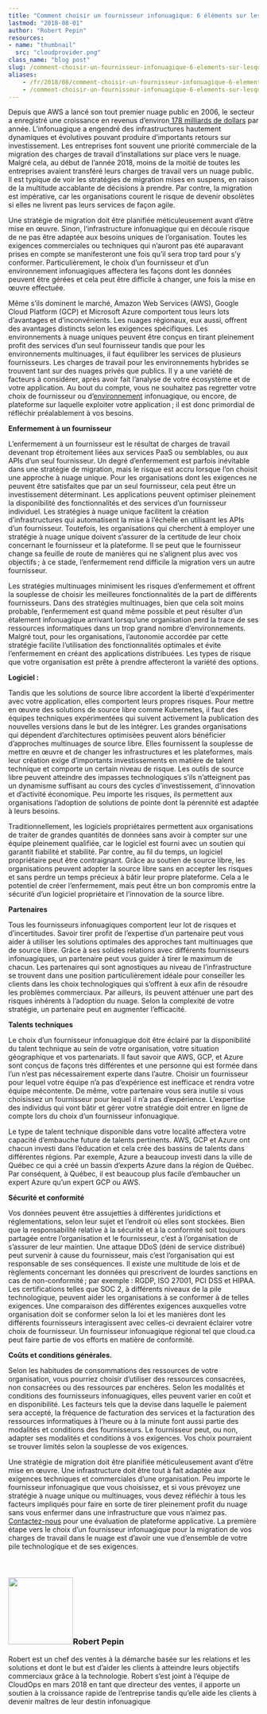 ```yaml
---
title: "Comment choisir un fournisseur infonuagique: 6 éléments sur lesquels se concentrer lors de la migration vers un nuage"
lastmod: "2018-08-01"
author: "Robert Pepin"
resources:
- name: "thumbnail"
  src: "cloudprovider.png"
class_name: "blog post"
slug: /comment-choisir-un-fournisseur-infonuagique-6-elements-sur-lesquels-se-concentrer-lors-de-la-migration-vers-un-nuage
aliases:
    - /fr/2018/08/comment-choisir-un-fournisseur-infonuagique-6-elements-sur-lesquels-se-concentrer-lors-de-la-migration-vers-un-nuage/
    - /comment-choisir-un-fournisseur-infonuagique-6-elements-sur-lesquels-se-concentrer-lors-de-la-migration-vers-un-nuage
---
```


<p><span style="font-weight: 400;">Depuis que AWS a lancé son tout premier nuage public en 2006, le secteur a enregistré une croissance en revenus d’environ</span><a href="https://www.forrester.com/report/Predictions+2018+Cloud+Computing+Accelerates+Enterprise+Transformation+Everywhere/-/E-RES139611"> <span style="font-weight: 400;">178 milliards de dollars</span></a> <span style="font-weight: 400;">par année.</span><span style="font-weight: 400;"> L’infonuagique a engendré des infrastructures hautement dynamiques et évolutives pouvant produire d’importants retours sur investissement. Les entreprises font souvent une priorité commerciale de la migration des charges de travail d’installations sur place vers le nuage. Malgré cela, au début de l’année&nbsp;2018, moins de la moitié de toutes les entreprises avaient transféré leurs charges de travail vers un nuage public. Il est typique de voir les stratégies de migration mises en suspens, en raison de la multitude accablante de décisions à prendre. Par contre, la migration est impérative, car les organisations courent le risque de devenir obsolètes si elles ne livrent pas leurs services de façon agile. </span></p><p><span style="font-weight: 400;">Une stratégie de migration doit être planifiée méticuleusement avant d’être mise en œuvre. Sinon, l’infrastructure infonuagique qui en découle risque de ne pas être adaptée aux besoins uniques de l’organisation. Toutes les exigences commerciales ou techniques qui n’auront pas été auparavant prises en compte se manifesteront une fois qu’il sera trop tard pour s’y conformer. Particulièrement, le choix d’un fournisseur et d’un environnement infonuagiques affectera les façons dont les données peuvent être gérées et cela peut être difficile à changer, une fois la mise en œuvre effectuée.</span></p><p><span style="font-weight: 400;">Même s’ils dominent le marché, Amazon Web Services (AWS), Google Cloud Platform (GCP) et Microsoft Azure comportent tous leurs lots d’avantages et d’inconvénients. Les nuages régionaux, eux aussi, offrent des avantages distincts selon les exigences spécifiques. Les environnements à nuage uniques peuvent être conçus en tirant pleinement profit des services d’un seul fournisseur tandis que pour les environnements multinuages, il faut équilibrer les services de plusieurs fournisseurs. Les charges de travail pour les environnements hybrides se trouvent tant sur des nuages privés que publics. Il y a une variété de facteurs à considérer, après avoir fait l’analyse de votre écosystème et de votre application. Au bout du compte, vous ne souhaitez pas regretter votre choix de fournisseur ou d’</span><a href="https://www.stratoscale.com/blog/it-leadership/cloud-clouds-choose-single-multi-cloud-approach/"><span style="font-weight: 400;">environnement</span></a> <span style="font-weight: 400;">infonuagique, ou encore, de plateforme sur laquelle exploiter votre application ; il est donc primordial de réfléchir préalablement à vos besoins.</span></p><p><b>Enfermement à un fournisseur</b></p><p><span style="font-weight: 400;">L’enfermement à un fournisseur est le résultat de charges de travail devenant trop étroitement liées aux services PaaS ou semblables, ou aux APIs d’un seul fournisseur. Un degré d’enfermement est parfois inévitable dans une stratégie de migration, mais le risque est accru lorsque l’on choisit une approche à nuage unique. Pour les organisations dont les exigences ne peuvent être satisfaites que par un seul fournisseur, cela peut être un investissement déterminant. Les applications peuvent optimiser pleinement la disponibilité des fonctionnalités et des services d’un fournisseur individuel. Les stratégies à nuage unique facilitent la création d’infrastructures qui automatisent la mise à l’échelle en utilisant les APIs d’un fournisseur. Toutefois, les organisations qui cherchent à employer une stratégie à nuage unique doivent s’assurer de la certitude de leur choix concernant le fournisseur et la plateforme. Il se peut que le fournisseur change sa feuille de route de manières qui ne s’alignent plus avec vos objectifs ; à ce stade, l’enfermement rend difficile la migration vers un autre fournisseur. </span></p><p><span style="font-weight: 400;">Les stratégies multinuages minimisent les risques d’enfermement et offrent la souplesse de choisir les meilleures fonctionnalités de la part de différents fournisseurs. Dans des stratégies multinuages, bien que cela soit moins probable, l’enfermement est quand même possible et peut résulter d’un étalement infonuagique arrivant lorsqu’une organisation perd la trace de ses ressources informatiques dans un trop grand nombre d’environnements. Malgré tout, pour les organisations, l’autonomie accordée par cette stratégie facilite l’utilisation des fonctionnalités optimales et évite l’enfermement en créant des applications distribuées. Les types de risque que votre organisation est prête à prendre affecteront la variété des options.</span></p><p><b>Logiciel&nbsp;:</b></p><p><span style="font-weight: 400;">Tandis que les solutions de source libre accordent la liberté d’expérimenter avec votre application, elles comportent leurs propres risques. Pour mettre en œuvre des solutions de source libre comme Kubernetes, il faut des équipes techniques expérimentées qui suivent activement la publication des nouvelles versions dans le but de les intégrer. Les grandes organisations qui dépendent d’architectures optimisées peuvent alors bénéficier d’approches multinuages de source libre. Elles fournissent la souplesse de mettre en œuvre et de changer les infrastructures et les plateformes, mais leur création exige d’importants investissements en matière de talent technique et comporte un certain niveau de risque. Les outils de source libre peuvent atteindre des impasses technologiques s’ils n’atteignent pas un dynamisme suffisant au cours des cycles d’investissement, d’innovation et d’activité économique. Peu importe les risques, ils permettent aux organisations l’adoption de solutions de pointe dont la pérennité est adaptée à leurs besoins. </span></p><p>Traditionnellement, les logiciels propriétaires permettent aux organisations de traiter de grandes quantités de données sans avoir à compter sur une équipe pleinement qualifiée, car le logiciel est fourni avec un soutien qui garantit fiabilité et stabilité. Par contre, au fil du temps, un logiciel propriétaire peut être contraignant. Grâce au soutien de source libre, les organisations peuvent adopter la source libre sans en accepter les risques et sans perdre un temps précieux à bâtir leur propre plateforme. Cela a le potentiel de créer l’enfermement, mais peut être un bon compromis entre la sécurité d’un logiciel propriétaire et l’innovation de la source libre.</p><p><b>Partenaires</b></p><p><span style="font-weight: 400;">Tous les fournisseurs infonuagiques comportent leur lot de risques et d’incertitudes. Savoir tirer profit de l’expertise d’un partenaire peut vous aider à utiliser les solutions optimales des approches tant multinuages que de source libre. Grâce à ses solides relations avec différents fournisseurs infonuagiques, un partenaire peut vous guider à tirer le maximum de chacun. Les partenaires qui sont agnostiques au niveau de l’infrastructure se trouvent dans une position particulièrement idéale pour conseiller les clients dans les choix technologiques qui s’offrent à eux afin de résoudre les problèmes commerciaux. Par ailleurs, ils peuvent atténuer une part des risques inhérents à l’adoption du nuage. Selon la complexité de votre stratégie, un partenaire peut en augmenter l’efficacité.</span></p><p><b>Talents techniques</b></p><p><span style="font-weight: 400;">Le choix d’un fournisseur infonuagique doit être éclairé par la disponibilité du talent technique au sein de votre organisation, votre situation géographique et vos partenariats. Il faut savoir que AWS, GCP, et Azure sont conçus de façons très différentes et une personne qui est formée dans l’un n’est pas nécessairement experte dans l’autre. Choisir un fournisseur pour lequel votre équipe n’a pas d’expérience est inefficace et rendra votre équipe mécontente. De même, votre partenaire vous sera inutile si vous choisissez un fournisseur pour lequel il n’a pas d’expérience. L’expertise des individus qui vont bâtir et gérer votre stratégie doit entrer en ligne de compte lors du choix d’un fournisseur infonuagique. </span></p><p><span style="font-weight: 400;">Le type de talent technique disponible dans votre localité affectera votre capacité d’embauche future de talents pertinents. AWS, GCP et Azure ont chacun investi dans l’éducation et cela crée des bassins de talents dans différentes régions. Par exemple, Azure a beaucoup investi dans la ville de Québec ce qui a créé un bassin d’experts Azure dans la région de Québec. Par conséquent, à Québec, il est beaucoup plus facile d’embaucher un expert Azure qu’un expert GCP ou AWS. </span></p><p><b>Sécurité et conformité</b></p><p><span style="font-weight: 400;">Vos données peuvent être assujetties à différentes juridictions et réglementations, selon leur sujet et l’endroit où elles sont stockées. Bien que la responsabilité relative à la sécurité et à la conformité soit toujours partagée entre l’organisation et le fournisseur, c’est à l’organisation de s’assurer de leur maintien. Une attaque DDoS (déni de service distribué) peut survenir à cause du fournisseur, mais c’est l’organisation qui est responsable de ses conséquences. Il existe une multitude de lois et de règlements concernant les données qui prescrivent de lourdes sanctions en cas de non-conformité ; par exemple&nbsp;: RGDP, ISO&nbsp;27001, PCI DSS et HIPAA. Les certifications telles que SOC&nbsp;2, à différents niveaux de la pile technologique, peuvent aider les organisations à se conformer à de telles exigences. Une comparaison des différentes exigences auxquelles votre organisation doit se conformer selon la loi et les manières dont les différents fournisseurs interagissent avec celles-ci devraient éclairer votre choix de fournisseur. Un fournisseur infonuagique régional tel que cloud.ca peut faire partie de vos efforts en matière de conformité.</span></p><p><b>Coûts et conditions générales.</b></p><p><span style="font-weight: 400;">Selon les habitudes de consommations des ressources de votre organisation, vous pourriez choisir d’utiliser des ressources consacrées, non consacrées ou des ressources par enchères. Selon les modalités et conditions des fournisseurs infonuagiques, elles peuvent varier en coût et en disponibilité. Les facteurs tels que la devise dans laquelle le paiement sera accepté, la fréquence de facturation des services et la facturation des ressources informatiques à l’heure ou à la minute font aussi partie des modalités et conditions des fournisseurs. Le fournisseur peut, ou non, adapter ses modalités et conditions à vos exigences. Vos choix pourraient se trouver limités selon la souplesse de vos exigences.</span></p><p><span style="font-weight: 400;">Une stratégie de migration doit être planifiée méticuleusement avant d’être mise en œuvre. Une infrastructure doit être tout à fait adaptée aux exigences techniques et commerciales d’une organisation. Peu importe le fournisseur infonuagique que vous choisissez, et si vous prévoyez une stratégie à nuage unique ou multinuages, vous devez réfléchir à tous les facteurs impliqués pour faire en sorte de tirer pleinement profit du nuage sans vous enfermer dans une infrastructure que vous n’aimez pas. </span><a href="mailto:info@cloudops.com"><span style="font-weight: 400;">Contactez-nous</span></a><span style="font-weight: 400;"> pour une évaluation de plateforme applicative. La première étape vers le choix d’un fournisseur infonuagique pour la migration de vos charges de travail dans le nuage est d’avoir une vue d’ensemble de votre pile technologique et de ses exigences.</span></p><p>&nbsp;</p><h3><img class="size-full wp-image-749 alignleft" title="Robert Pepin" src="/images/blog/post/0-1.jpg" alt="" width="130" height="135">Robert Pepin</h3><p>Robert est un chef des ventes à la démarche basée sur les relations et les solutions et dont le but est d’aider les clients à atteindre leurs objectifs commerciaux grâce à la technologie. Robert s’est joint à l’équipe de CloudOps en mars 2018 en tant que directeur des ventes, il apporte un soutien à la croissance rapide de l’entreprise tandis qu’elle aide les clients à devenir maîtres de leur destin infonuagique</p>
